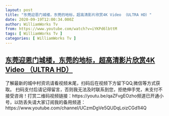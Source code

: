 ```yaml
---
layout: post
title: "东莞迎恩门城楼，东莞的地标，超高清影片欣赏4K Video （ULTRA HD）"
date: 2020-09-19T12:00:34.000Z
author: WilliamWorks Tv
from: https://www.youtube.com/watch?v=iYKPd6lbttM
tags: [ WilliamWorks Tv ]
categories: [ WilliamWorks Tv ]
---
```

<!--1600516834000-->
[东莞迎恩门城楼，东莞的地标，超高清影片欣赏4K Video （ULTRA HD）](https://www.youtube.com/watch?v=iYKPd6lbttM)
------

<div>
了解最新的城中村资讯请看视频末尾，扫码后在视频下方留下QQ,微信等方式获取。 扫码支付后请记得留言，否则我无法及时联系到您，拒绝伸手党，未支付不接受咨询！打赏二维码视频链接：https://youtu.be/qaZFvgEOzho频道已开通小号，以防丢失请大家订阅我的备用频道：https://www.youtube.com/channel/UCzmDgVe5QUDqLoizCGd1l4Q
</div>
